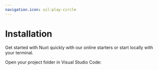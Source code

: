 ```yaml
---
navigation.icon: uil:play-circle
---
```


# Installation

Get started with Nuxt quickly with our online starters or start locally with your terminal.

Open your project folder in Visual Studio Code:

